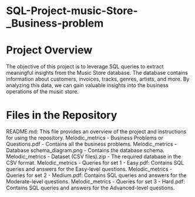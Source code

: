 # SQL-Project-music-Store-_Business-problem
# Project Overview
The objective of this project is to leverage SQL queries to extract meaningful insights from the Music Store database. The database contains information about customers, invoices, tracks, genres, artists, and more. By analyzing this data, we can gain valuable insights into the business operations of the music store.
# Files in the Repository
README.md: This file provides an overview of the project and instructions for using the repository.
Melodic_metrics - Business Problems or Questions.pdf - Contains all the business problems.
Melodic_metrics - Database schema_diagram.png - Contains the database schema.
Melodic_metrics - Dataset (CSV files).zip - The required database in the CSV format.
Melodic_metrics - Queries for set 1 - Easy.pdf: Contains SQL queries and answers for the Easy-level questions.
Melodic_metrics - Queries for set 2 - Medium.pdf: Contains SQL queries and answers for the Moderate-level questions.
Melodic_metrics - Queries for set 3 - Hard.pdf: Contains SQL queries and answers for the Advanced-level questions.
